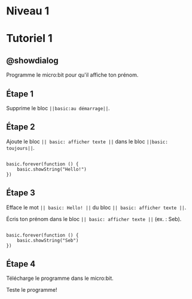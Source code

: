 # Niveau 1

# Tutoriel 1

## @showdialog

Programme le micro:bit pour qu'il affiche ton prénom.

## Étape 1

Supprime le bloc ``||basic:au démarrage||``.

## Étape 2

Ajoute le bloc ``|| basic: afficher texte ||`` dans le bloc ``||basic: toujours||``.


```blocks

basic.forever(function () {
    basic.showString("Hello!")
})

```

## Étape 3

Efface le mot ``|| basic: Hello! ||`` du bloc ``|| basic: afficher texte ||``.

Écris ton prénom dans le bloc ``|| basic: afficher texte ||`` (ex. : Seb).

```blocks

basic.forever(function () {
    basic.showString("Seb")
})

```
## Étape 4

Télécharge le programme dans le micro:bit.

Teste le programme!